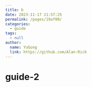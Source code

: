 ```yaml
---
title: b
date: 2023-11-17 21:57:25
permalink: /pages/19af00/
categories: 
  - guide
tags: 
  - null
author: 
  name: YuGong
  link: https://github.com/Alan-Rick
---
```

# guide-2
